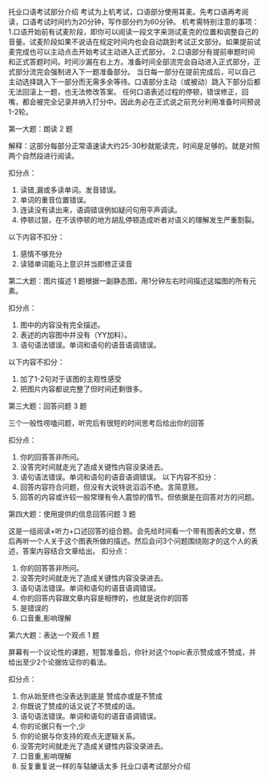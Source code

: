托业口语考试部分介绍
考试为上机考试，口语部分使用耳麦。先考口语再考阅读，口语考试时间约为20分钟，写作部分约为60分钟。
机考需特别注意的事项：
1.口语开始前有试麦阶段，即你可以阅读一段文字来测试麦克的位置和调整自己的音量。试麦阶段如果不说话在规定时间内也会自动跳到考试正文部分。如果提前试麦完成也可以主动点击开始考试主动进入正式部分。
2.口语部分有提前审题时间和正式答题时间。时间沙漏在右上方。准备时间全部流完会自动进入正式部分，正式部分流完会强制进入下一题准备部分。
当日每一部分在提前完成后，可以自己主动选择跳入下一部分而无需多余等待。口语部分主动（或被动）跳入下部分后都无法回滚上一题，也无法修改答案。
任何口语表述过程的停顿，错误修正，回嘴，都会被完全记录并纳入打分中。因此务必在正式说之前充分利用准备时间预说1-2轮。

第一大题：朗读 2 题

解释：这部分每部分正常语速读大约25-30秒就能读完，时间是足够的。就是对照两个自然段进行阅读。

扣分点：
1. 读错,漏或多读单词。发音错误。
2. 单词的重音位置错误。
3. 连读没有读出来，语调错误例如疑问句用平声调读。
4.  停顿过狠，在不该停顿的地方胡乱停顿造成听者对语义的理解发生严重割裂。

以下内容不扣分：
1. 感情不够充分
2. 读错单词能马上意识并当即修正读音

第二大题：图片描述 1 题根据一副静态图，用1分钟左右时间描述这幅图的所有元素。

扣分点：
1. 图中的内容没有完全描述。
2. 表述的内容图中并没有（YY加料）。
3. 语句语法错误。单词和语句的语音语调错误。

以下内容不扣分：
1. 加了1-2句对于该图的主观性感受
2. 把图片内容都说完整了但时间还剩很多。

第三大题：回答问题 3 题

三个一般性唠嗑问题，听完后有很短的时间思考后给出你的回答

扣分点：
1. 你的回答答非所问。
2. 没答完时间就走光了造成关键性内容没录进去。
3. 语句语法错误。单词和语句的语音语调错误。
以下内容不扣分：
1. 回答内容符合问题，但没有大说特说滔滔不绝。言简意赅。
2. 回答的内容或许较一般常理有令人震惊的情节。但依据是在回答对方的问题。

第四大题：使用提供的信息回答问题 3 题

这是一组阅读+听力+口述回答的组合题。会先给时间看一个带有图表的文章，然后再听一个人关于这个图表所做的描述。然后会问3个问题围绕刚才的这个人的表述，答案内容结合文章给出。
扣分点：
1. 你的回答答非所问。
2. 没答完时间就走光了造成关键性内容没录进去。
3. 语句语法错误。单词和语句的语音语调错误。
4. 你的回答内容跟文章内容是相悖的，也就是说你的回答
5. 是错误的
6. 口音重,影响理解


第六大题：表达一个观点 1 题

屏幕有一个议论性的课题，短暂准备后，你针对这个topic表示赞成或不赞成，并给出至少2个论据佐证你的看法。

扣分点：
1. 你从始至终也没表达到底是 赞成亦或是不赞成
2. 你既说了赞成的话又说了不赞成的话。
3. 语句语法错误。单词和语句的语音语调错误。
4. 你的论据只有一个,少
5. 你的论据与你支持的观点无逻辑关系。
6. 没答完时间就走光了造成关键性内容没录进去。
7. 口音重,影响理解
8. 反复重复说一样的车轱辘话太多
托业口语考试部分介绍

